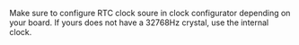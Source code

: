 Make sure to configure RTC clock soure in clock configurator depending on your board.
If yours does not have a 32768Hz crystal, use the internal clock.
